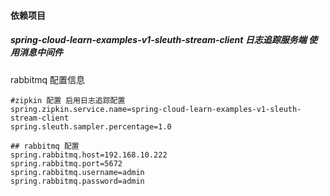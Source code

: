 #### 依赖项目

##### spring-cloud-learn-examples-v1-sleuth-stream-client 日志追踪服务端 使用消息中间件

rabbitmq  配置信息

```properties
#zipkin 配置 启用日志追踪配置
spring.zipkin.service.name=spring-cloud-learn-examples-v1-sleuth-stream-client
spring.sleuth.sampler.percentage=1.0

## rabbitmq 配置
spring.rabbitmq.host=192.168.10.222
spring.rabbitmq.port=5672
spring.rabbitmq.username=admin
spring.rabbitmq.password=admin

```





